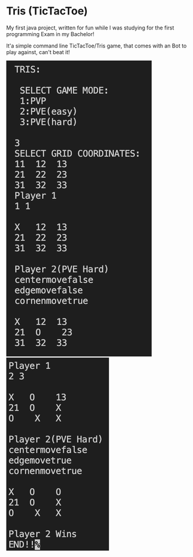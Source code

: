 # Tris (TicTacToe)

My first java project, written for fun while I was studying for the first programming Exam in my Bachelor!

It'a simple command line TicTacToe/Tris game, that comes with an Bot to play against, can't beat it!

![Tris0](./Tris0.png)
![Tris0](./Tris1.png)